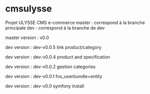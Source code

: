 # cmsulysse
Projet ULYSSE CMS e-commerce
master  : correspond à la branche principale
dev     : correspond à la branche de dev


master version : v0.0

dev version    : dev-v0.0.5
link product/category

dev version    : dev-v0.0.4
product and specification

dev version    : dev-v0.0.2
gestion categories

dev version    : dev-v0.0.1
fos_userbundle+entity

dev version    : dev-v0.0
symfony install
